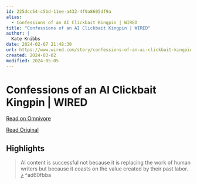 ```yaml
---
id: 225dcc54-c5bd-11ee-a432-4f9a8605df9a
alias:
  - Confessions of an AI Clickbait Kingpin | WIRED
title: "Confessions of an AI Clickbait Kingpin | WIRED"
author: |
  Kate Knibbs
date: 2024-02-07 21:48:30
url: https://www.wired.com/story/confessions-of-an-ai-clickbait-kingpin/
created: 2024-03-02
modified: 2024-05-05
---
```


# Confessions of an AI Clickbait Kingpin | WIRED

[Read on Omnivore](https://omnivore.app/me/confessions-of-an-ai-clickbait-kingpin-wired-18d83c3c122)

[Read Original](https://www.wired.com/story/confessions-of-an-ai-clickbait-kingpin/)

## Highlights

> AI content is successful not because it is replacing the work of human writers but because it coasts on the value created by their past labor. [⤴️](https://omnivore.app/me/confessions-of-an-ai-clickbait-kingpin-wired-18d83c3c122#ad60fbba-3e99-4e6b-a3e2-bb8153455ba5)  ^ad60fbba

